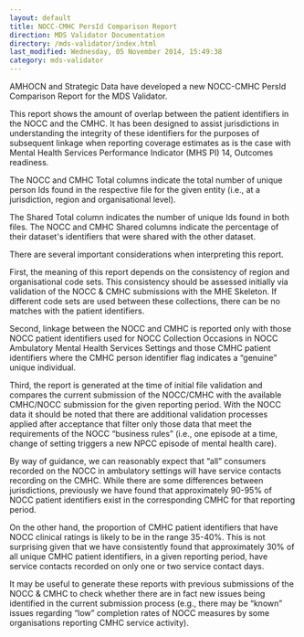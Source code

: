 ```yaml
---
layout: default
title: NOCC-CMHC PersId Comparison Report
direction: MDS Validator Documentation
directory: /mds-validator/index.html
last_modified: Wednesday, 05 November 2014, 15:49:38
category: mds-validator
---
```

<p>AMHOCN and Strategic Data have developed a new NOCC-CMHC PersId Comparison Report for the MDS Validator.</p>
<p>This report shows the amount of overlap between the patient identifiers in the NOCC and the CMHC. It has been designed to assist jurisdictions in understanding the integrity of these identifiers for the purposes of subsequent linkage when reporting coverage estimates as is the case with Mental Health Services Performance Indicator (MHS PI) 14, Outcomes readiness.</p>
<p>The NOCC and CMHC Total columns indicate the total number of unique person Ids found in the respective file for the given entity (i.e., at a jurisdiction, region and organisational level).</p>
<p>The Shared Total column indicates the number of unique Ids found in both files. The NOCC and CMHC Shared columns indicate the percentage of their dataset's identifiers that were shared with the other dataset.</p>
<p>There are several important considerations when interpreting this report.</p>
<p>First, the meaning of this report depends on the consistency of region and organisational code sets. This consistency should be assessed initially via validation of the NOCC &amp; CMHC submissions with the MHE Skeleton. If different code sets are used between these collections, there can be no matches with the patient identifiers.</p>
<p>Second, linkage between the NOCC and CMHC is reported only with those NOCC patient identifiers used for NOCC Collection Occasions in NOCC Ambulatory Mental Health Services Settings and those CMHC patient identifiers where the CMHC person identifier flag indicates a “genuine” unique individual.</p>
<p>Third, the report is generated at the time of initial file validation and compares the current submission of the NOCC/CMHC with the available CMHC/NOCC submission for the given reporting period. With the NOCC data it should be noted that there are additional validation processes applied after acceptance that filter only those data that meet the requirements of the NOCC “business rules” (i.e., one episode at a time, change of setting triggers a new NPCC episode of mental health care).</p>
<p>By way of guidance, we can reasonably expect that “all” consumers recorded on the NOCC in ambulatory settings will have service contacts recording on the CMHC. While there are some differences between jurisdictions, previously we have found that approximately 90-95% of NOCC patient identifiers exist in the corresponding CMHC for that reporting period.</p>
<p>On the other hand, the proportion of CMHC patient identifiers that have NOCC clinical ratings is likely to be in the range 35-40%. This is not surprising given that we have consistently found that approximately 30% of all unique CMHC patient identifiers, in a given reporting period, have service contacts recorded on only one or two service contact days.</p>
<p>It may be useful to generate these reports with previous submissions of the NOCC &amp; CMHC to check whether there are in fact new issues being identified in the current submission process (e.g., there may be “known” issues regarding “low” completion rates of NOCC measures by some organisations reporting CMHC service activity).</p>

<p>&nbsp;</p>
